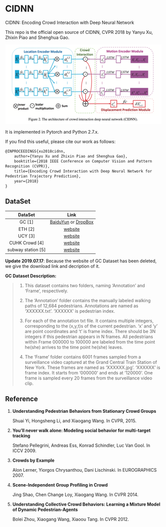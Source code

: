 # CIDNN 
CIDNN: Encoding Crowd Interaction with Deep Neural Network 

This repo is the official open source of CIDNN, CVPR 2018 by Yanyu Xu, Zhixin Piao and Shenghua Gao. 

![architecture](img/architecture.png)

It is implemented in Pytorch and Python 2.7.x.

If you find this useful, please cite our work as follows:

```
@INPROCEEDINGS{xu2018cidnn, 
	author={Yanyu Xu and Zhixin Piao and Shenghua Gao}, 
	booktitle={2018 IEEE Conference on Computer Vision and Pattern Recognition (CVPR)}, 
	title={Encoding Crowd Interaction with Deep Neural Network for Pedestrian Trajectory Prediction}, 
	year={2018}
}
```

## DataSet

|      DataSet       |                             Link                             |
| :----------------: | :----------------------------------------------------------: |
|       GC [1]       | [BaiduYun](https://pan.baidu.com/s/1dD0EmXF) or [DropBox](https://www.dropbox.com/s/7y90xsxq0l0yv8d/cvpr2015_pedestrianWalkingPathDataset.rar?dl=0) |
|      ETH [2]       | [website](http://www.vision.ee.ethz.ch/~stefpell/lta/index.html) |
|      UCY [3]       | [website](https://graphics.cs.ucy.ac.cy/research/downloads/crowd-data) |
|   CUHK Crowd [4]   | [website](http://www.ee.cuhk.edu.hk/~jshao/projects/CUHKcrowd_files/cuhk_crowd_dataset.htm) |
| subway station [5] | [website](http://www.ee.cuhk.edu.hk/~xgwang/grandcentral.html) |

**Update 2019.07.17**: Because the website of GC Dataset has been deleted, we give the download link and decription of it.

**GC Dataset Description:**

> 1. This dataset contains two folders, naming ‘Annotation’ and ‘Frame’, respectively.
>
> 2. The ‘Annotation’ folder contains the manually labeled walking paths of 12,684 pedestrians. Annotations are named as ‘XXXXXX.txt’. ‘XXXXXX’ is pedestrian index.
>
> 3. For each of the annotation txt file. It contains multiple integers, corresponding to the (x,y,t)s of the current pedestrian. ‘x’ and ‘y’ are point coordinates and ‘t’ is frame index. There should be 3N integers if this pedestrian appears in N frames. All pedestrians within Frame 000000 to 100000 are labeled from the time point he(she) arrives to the time point he(she) leaves.
>
> 4. The ‘Frame’ folder contains 6001 frames sampled from a surveillance video captured at the Grand Central Train Station of New York. These frames are named as ‘XXXXXX.jpg’. ‘XXXXXX’ is frame index. It starts from ‘000000’ and ends at ‘120000’. One frame is sampled every 20 frames from the surveillance video clip.



## Reference

1. **Understanding Pedestrian Behaviors from Stationary Crowd Groups**

   Shuai Yi, Hongsheng Li, and Xiaogang Wang.  In CVPR, 2015.

2. **You’ll never walk alone: Modeling social behavior for multi-target tracking**

   Stefano Pellegrini, Andreas Ess, Konrad Schindler, Luc Van Gool. In ICCV 2009.

3. **Crowds by Example**

   Alon Lerner, Yiorgos Chrysanthou, Dani Lischinski. In EUROGRAPHICS 2007.

4. **Scene-Independent Group Profiling in Crowd**

   Jing Shao, Chen Change Loy, Xiaogang Wang. In CVPR 2014.

5. **Understanding Collective Crowd Behaviors: Learning a Mixture Model of Dynamic Pedestrian-Agents**

   Bolei Zhou, Xiaogang Wang, Xiaoou Tang. In CVPR 2012.

